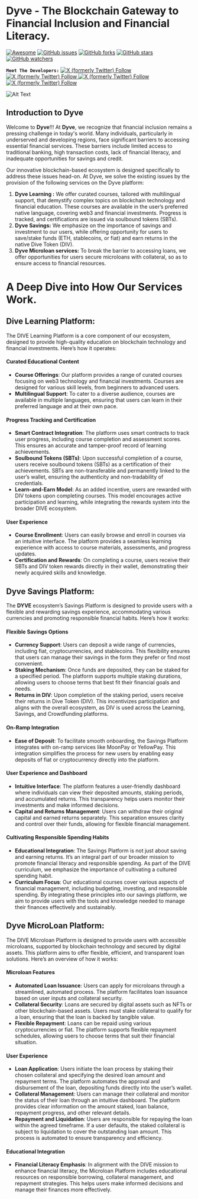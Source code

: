
# Dyve - The Blockchain Gateway to Financial Inclusion and Financial Literacy.

[![Awesome](https://cdn.rawgit.com/sindresorhus/awesome/d7305f38d29fed78fa85652e3a63e154dd8e8829/media/badge.svg)](https://github.com/sindresorhus/awesome)
[![GitHub issues](https://img.shields.io/github/issues/Olanetsoft/awesome-hackathon-projects?style=plastic)](https://github.com/obah/dyve/issues)
[![GitHub forks](https://img.shields.io/github/forks/Olanetsoft/awesome-hackathon-projects?style=plastic)](https://github.com/obah/dyve)
[![GitHub stars](https://img.shields.io/github/stars/Olanetsoft/awesome-hackathon-projects?style=plastic)](https://github.com/obah/dyves)
[![GitHub watchers](https://img.shields.io/github/watchers/Olanetsoft/awesome-hackathon-projects?style=plastic&label=Watch)](https://github.com/obah/dyve)

**``Meet The Developers:``**
[![X (formerly Twitter) Follow](https://img.shields.io/twitter/follow/Oba_Ddev)
](https://github.com/Oba_Ddev) [![X (formerly Twitter) Follow](https://img.shields.io/twitter/follow/web3papi_)
](https://github.com/web3papi_) [![X (formerly Twitter) Follow](https://img.shields.io/twitter/follow/shegspear17)
](https://github.com/shegspear17 )[![X (formerly Twitter) Follow](https://img.shields.io/twitter/follow/jeremiahDSamuel)
](https://github.com/jeremiahDSamuel)

![Alt Text](https://i.imgur.com/8w41iAZ.png)<br/>
<h2>Introduction to Dyve</h2>
<p>Welcome to <strong>Dyve</strong>!!! At <strong>Dyve</strong>, we recognize that financial inclusion remains a pressing challenge in today's world. Many individuals, particularly in underserved and developing regions, face significant barriers to accessing essential financial services. These barriers include limited access to traditional banking, high transaction costs, lack of financial literacy, and inadequate opportunities for savings and credit.

Our innovative blockchain-based ecosystem is designed specifically to address these issues head-on. At Dyve, we solve the existing issues by the provision of the following services on the Dyve platform: </p>
<ol>
<li><strong>Dyve Learning :</strong>
We offer curated courses, tailored with multilingual support, that demystify complex topics on blockchain technology and financial education. These courses are available in the user’s preferred native language, covering web3 and financial investments. Progress is tracked, and certifications are issued via soulbound tokens (SBTs).
</li>
<li><strong>Dyve Savings:</strong>
We emphasize on the importance of savings and investment to our users, while offering opportunity for users to save/stake funds (ETH, stablecoins, or fiat) and earn returns in the native Dive Token (DIV).
</li>
<li><strong>Dyve Microloan services:</strong>
To break the barrier to accessing loans, we offer opportunities for users secure microloans with collateral, so as to ensure access to financial resources.
</li>
</ol>
 <h1>A Deep Dive into How Our Services Work.</h2>
 
## **Dive Learning Platform:**
 The DIVE Learning Platform is a core component of our ecosystem, designed to provide high-quality education on blockchain technology and financial investments. Here’s how it operates:

#### **Curated Educational Content**

-   **Course Offerings**: Our platform provides a range of curated courses focusing on web3 technology and financial investments. Courses are designed for various skill levels, from beginners to advanced users.
-   **Multilingual Support**: To cater to a diverse audience, courses are available in multiple languages, ensuring that users can learn in their preferred language and at their own pace.

#### **Progress Tracking and Certification**

-   **Smart Contract Integration**: The platform uses smart contracts to track user progress, including course completion and assessment scores. This ensures an accurate and tamper-proof record of learning achievements.
-   **Soulbound Tokens (SBTs)**: Upon successful completion of a course, users receive soulbound tokens (SBTs) as a certification of their achievements. SBTs are non-transferable and permanently linked to the user’s wallet, ensuring the authenticity and non-tradability of credentials.
-   **Learn-and-Earn Model**: As an added incentive, users are rewarded with DIV tokens upon completing courses. This model encourages active participation and learning, while integrating the rewards system into the broader DIVE ecosystem.

#### **User Experience**

-   **Course Enrollment**: Users can easily browse and enroll in courses via an intuitive interface. The platform provides a seamless learning experience with access to course materials, assessments, and progress updates.
-   **Certification and Rewards**: On completing a course, users receive their SBTs and DIV token rewards directly in their wallet, demonstrating their newly acquired skills and knowledge.

## **Dyve Savings Platform:**

The **DYVE** ecosystem’s Savings Platform is designed to provide users with a flexible and rewarding savings experience, accommodating various currencies and promoting responsible financial habits. Here’s how it works:

#### **Flexible Savings Options**

-   **Currency Support**: Users can deposit a wide range of currencies, including fiat, cryptocurrencies, and stablecoins. This flexibility ensures that users can manage their savings in the form they prefer or find most convenient.
-   **Staking Mechanism**: Once funds are deposited, they can be staked for a specified period. The platform supports multiple staking durations, allowing users to choose terms that best fit their financial goals and needs.
-   **Returns in DIV**: Upon completion of the staking period, users receive their returns in Dive Token (DIV). This incentivizes participation and aligns with the overall ecosystem, as DIV is used across the Learning, Savings, and Crowdfunding platforms.

#### **On-Ramp Integration**

-   **Ease of Deposit**: To facilitate smooth onboarding, the Savings Platform integrates with on-ramp services like MoonPay or YellowPay. This integration simplifies the process for new users by enabling easy deposits of fiat or cryptocurrency directly into the platform.

#### **User Experience and Dashboard**

-   **Intuitive Interface**: The platform features a user-friendly dashboard where individuals can view their deposited amounts, staking periods, and accumulated returns. This transparency helps users monitor their investments and make informed decisions.
-   **Capital and Returns Management**: Users can withdraw their original capital and earned returns separately. This separation ensures clarity and control over their funds, allowing for flexible financial management.

#### **Cultivating Responsible Spending Habits**

-   **Educational Integration**: The Savings Platform is not just about saving and earning returns. It’s an integral part of our broader mission to promote financial literacy and responsible spending. As part of the DIVE curriculum, we emphasize the importance of cultivating a cultured spending habit.
-   **Curriculum Focus**: Our educational courses cover various aspects of financial management, including budgeting, investing, and responsible spending. By integrating these principles into our savings platform, we aim to provide users with the tools and knowledge needed to manage their finances effectively and sustainably.

## **Dyve MicroLoan Platform:**

The DIVE Microloan Platform is designed to provide users with accessible microloans, supported by blockchain technology and secured by digital assets. This platform aims to offer flexible, efficient, and transparent loan solutions. Here’s an overview of how it works:

#### **Microloan Features**

-   **Automated Loan Issuance**: Users can apply for microloans through a streamlined, automated process. The platform facilitates loan issuance based on user inputs and collateral security.
-   **Collateral Security**: Loans are secured by digital assets such as NFTs or other blockchain-based assets. Users must stake collateral to qualify for a loan, ensuring that the loan is backed by tangible value.
-   **Flexible Repayment**: Loans can be repaid using various cryptocurrencies or fiat. The platform supports flexible repayment schedules, allowing users to choose terms that suit their financial situation.

#### **User Experience**

-   **Loan Application**: Users initiate the loan process by staking their chosen collateral and specifying the desired loan amount and repayment terms. The platform automates the approval and disbursement of the loan, depositing funds directly into the user’s wallet.
-   **Collateral Management**: Users can manage their collateral and monitor the status of their loan through an intuitive dashboard. The platform provides clear information on the amount staked, loan balance, repayment progress, and other relevant details.
-   **Repayment and Liquidation**: Users are responsible for repaying the loan within the agreed timeframe. If a user defaults, the staked collateral is subject to liquidation to cover the outstanding loan amount. This process is automated to ensure transparency and efficiency.

#### **Educational Integration**

-   **Financial Literacy Emphasis**: In alignment with the DIVE mission to enhance financial literacy, the Microloan Platform includes educational resources on responsible borrowing, collateral management, and repayment strategies. This helps users make informed decisions and manage their finances more effectively.